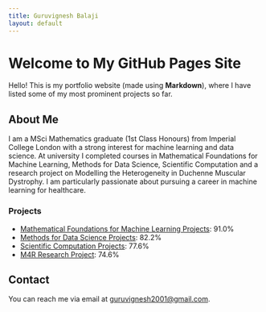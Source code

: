 ```yaml
---
title: Guruvignesh Balaji
layout: default
---
```


# Welcome to My GitHub Pages Site

Hello! This is my portfolio website (made using **Markdown**), where I have listed some of my most prominent projects so far.

## About Me

I am a MSci Mathematics graduate (1st Class Honours) from Imperial College London with a strong interest for machine learning and data science. At university I completed courses in Mathematical Foundations for Machine Learning, Methods for Data Science, Scientific Computation and a research project on Modelling the Heterogeneity in Duchenne Muscular Dystrophy. I am particularly passionate about pursuing a career in machine learning for healthcare. 

### Projects

- [Mathematical Foundations for Machine Learning Projects](https://github.com/vig2001/M4ML): 91.0%
- [Methods for Data Science Projects](https://github.com/vig2001/MDS): 82.2%
- [Scientific Computation Projects](https://github.com/vig2001/SciComp): 77.6%
- [M4R Research Project](https://github.com/vig2001/M4R): 74.6%

## Contact

You can reach me via email at [guruvignesh2001@gmail.com](mailto:guruvignesh2001@gmail.com).
